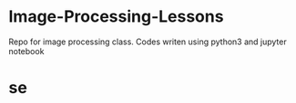 # Image-Processing-Lessons
Repo for image processing class. Codes writen using python3 and jupyter notebook

<h1>se</h1>
